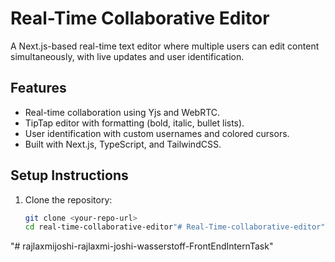 # Real-Time Collaborative Editor

A Next.js-based real-time text editor where multiple users can edit content simultaneously, with live updates and user identification.

## Features
- Real-time collaboration using Yjs and WebRTC.
- TipTap editor with formatting (bold, italic, bullet lists).
- User identification with custom usernames and colored cursors.
- Built with Next.js, TypeScript, and TailwindCSS.

## Setup Instructions
1. Clone the repository:
   ```bash
   git clone <your-repo-url>
   cd real-time-collaborative-editor"# Real-Time-collaborative-editor" 
"# rajlaxmijoshi-rajlaxmi-joshi-wasserstoff-FrontEndInternTask" 
